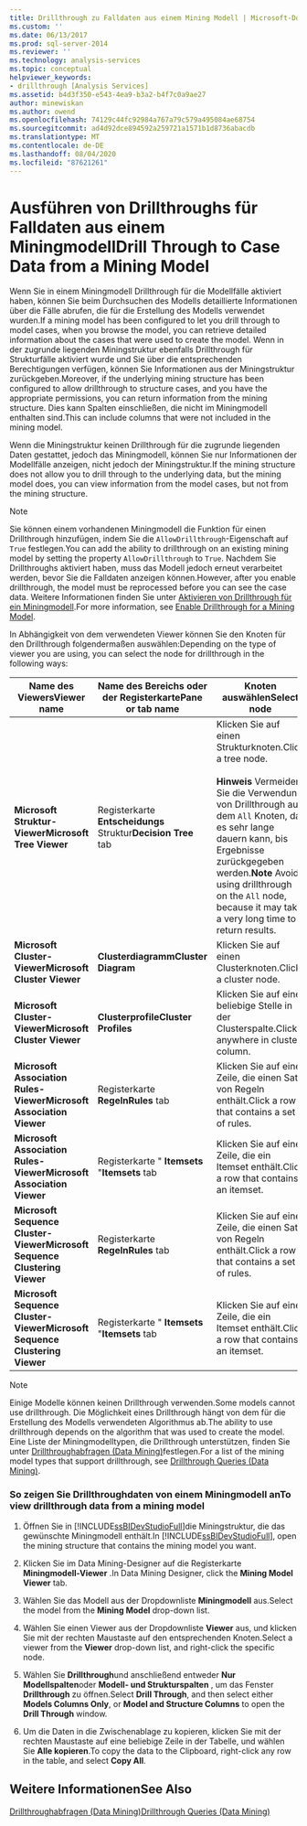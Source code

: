 ```yaml
---
title: Drillthrough zu Falldaten aus einem Mining Modell | Microsoft-Dokumentation
ms.custom: ''
ms.date: 06/13/2017
ms.prod: sql-server-2014
ms.reviewer: ''
ms.technology: analysis-services
ms.topic: conceptual
helpviewer_keywords:
- drillthrough [Analysis Services]
ms.assetid: b4d3f350-e543-4ea9-b3a2-b4f7c0a9ae27
author: minewiskan
ms.author: owend
ms.openlocfilehash: 74129c44fc92984a767a79c579a495084ae68754
ms.sourcegitcommit: ad4d92dce894592a259721a1571b1d8736abacdb
ms.translationtype: MT
ms.contentlocale: de-DE
ms.lasthandoff: 08/04/2020
ms.locfileid: "87621261"
---
```

# <a name="drill-through-to-case-data-from-a-mining-model"></a><span data-ttu-id="b1b2d-102">Ausführen von Drillthroughs für Falldaten aus einem Miningmodell</span><span class="sxs-lookup"><span data-stu-id="b1b2d-102">Drill Through to Case Data from a Mining Model</span></span>
  <span data-ttu-id="b1b2d-103">Wenn Sie in einem Miningmodell Drillthrough für die Modellfälle aktiviert haben, können Sie beim Durchsuchen des Modells detaillierte Informationen über die Fälle abrufen, die für die Erstellung des Modells verwendet wurden.</span><span class="sxs-lookup"><span data-stu-id="b1b2d-103">If a mining model has been configured to let you drill through to model cases, when you browse the model, you can retrieve detailed information about the cases that were used to create the model.</span></span> <span data-ttu-id="b1b2d-104">Wenn in der zugrunde liegenden Miningstruktur ebenfalls Drillthrough für Strukturfälle aktiviert wurde und Sie über die entsprechenden Berechtigungen verfügen, können Sie Informationen aus der Miningstruktur zurückgeben.</span><span class="sxs-lookup"><span data-stu-id="b1b2d-104">Moreover, if the underlying mining structure has been configured to allow drillthrough to structure cases, and you have the appropriate permissions, you can return information from the mining structure.</span></span> <span data-ttu-id="b1b2d-105">Dies kann Spalten einschließen, die nicht im Miningmodell enthalten sind.</span><span class="sxs-lookup"><span data-stu-id="b1b2d-105">This can include columns that were not included in the mining model.</span></span>  
  
 <span data-ttu-id="b1b2d-106">Wenn die Miningstruktur keinen Drillthrough für die zugrunde liegenden Daten gestattet, jedoch das Miningmodell, können Sie nur Informationen der Modellfälle anzeigen, nicht jedoch der Miningstruktur.</span><span class="sxs-lookup"><span data-stu-id="b1b2d-106">If the mining structure does not allow you to drill through to the underlying data, but the mining model does, you can view information from the model cases, but not from the mining structure.</span></span>  
  
> [!NOTE]  
>  <span data-ttu-id="b1b2d-107">Sie können einem vorhandenen Miningmodell die Funktion für einen Drillthrough hinzufügen, indem Sie die `AllowDrillthrough`-Eigenschaft auf `True` festlegen.</span><span class="sxs-lookup"><span data-stu-id="b1b2d-107">You can add the ability to drillthrough on an existing mining model by setting the property `AllowDrillthrough` to `True`.</span></span> <span data-ttu-id="b1b2d-108">Nachdem Sie Drillthroughs aktiviert haben, muss das Modell jedoch erneut verarbeitet werden, bevor Sie die Falldaten anzeigen können.</span><span class="sxs-lookup"><span data-stu-id="b1b2d-108">However, after you enable drillthrough, the model must be reprocessed before you can see the case data.</span></span> <span data-ttu-id="b1b2d-109">Weitere Informationen finden Sie unter [Aktivieren von Drillthrough für ein Miningmodell](enable-drillthrough-for-a-mining-model.md).</span><span class="sxs-lookup"><span data-stu-id="b1b2d-109">For more information, see [Enable Drillthrough for a Mining Model](enable-drillthrough-for-a-mining-model.md).</span></span>  
  
 <span data-ttu-id="b1b2d-110">In Abhängigkeit von dem verwendeten Viewer können Sie den Knoten für den Drillthrough folgendermaßen auswählen:</span><span class="sxs-lookup"><span data-stu-id="b1b2d-110">Depending on the type of viewer you are using, you can select the node for drillthrough in the following ways:</span></span>  
  
|<span data-ttu-id="b1b2d-111">Name des Viewers</span><span class="sxs-lookup"><span data-stu-id="b1b2d-111">Viewer name</span></span>|<span data-ttu-id="b1b2d-112">Name des Bereichs oder der Registerkarte</span><span class="sxs-lookup"><span data-stu-id="b1b2d-112">Pane or tab name</span></span>|<span data-ttu-id="b1b2d-113">Knoten auswählen</span><span class="sxs-lookup"><span data-stu-id="b1b2d-113">Select node</span></span>|  
|-----------------|----------------------|-----------------|  
|<span data-ttu-id="b1b2d-114">**Microsoft Struktur-Viewer**</span><span class="sxs-lookup"><span data-stu-id="b1b2d-114">**Microsoft Tree Viewer**</span></span>|<span data-ttu-id="b1b2d-115">Registerkarte **Entscheidungs** Struktur</span><span class="sxs-lookup"><span data-stu-id="b1b2d-115">**Decision Tree** tab</span></span>|<span data-ttu-id="b1b2d-116">Klicken Sie auf einen Strukturknoten.</span><span class="sxs-lookup"><span data-stu-id="b1b2d-116">Click a tree node.</span></span><br /><br /> <span data-ttu-id="b1b2d-117">**Hinweis** Vermeiden Sie die Verwendung von Drillthrough auf dem `All` Knoten, da es sehr lange dauern kann, bis Ergebnisse zurückgegeben werden.</span><span class="sxs-lookup"><span data-stu-id="b1b2d-117">**Note** Avoid using drillthrough on the `All` node, because it may take a very long time to return results.</span></span>|  
|<span data-ttu-id="b1b2d-118">**Microsoft Cluster-Viewer**</span><span class="sxs-lookup"><span data-stu-id="b1b2d-118">**Microsoft Cluster Viewer**</span></span>|<span data-ttu-id="b1b2d-119">**Clusterdiagramm**</span><span class="sxs-lookup"><span data-stu-id="b1b2d-119">**Cluster Diagram**</span></span>|<span data-ttu-id="b1b2d-120">Klicken Sie auf einen Clusterknoten.</span><span class="sxs-lookup"><span data-stu-id="b1b2d-120">Click a cluster node.</span></span>|  
|<span data-ttu-id="b1b2d-121">**Microsoft Cluster-Viewer**</span><span class="sxs-lookup"><span data-stu-id="b1b2d-121">**Microsoft Cluster Viewer**</span></span>|<span data-ttu-id="b1b2d-122">**Clusterprofile**</span><span class="sxs-lookup"><span data-stu-id="b1b2d-122">**Cluster Profiles**</span></span>|<span data-ttu-id="b1b2d-123">Klicken Sie auf eine beliebige Stelle in der Clusterspalte.</span><span class="sxs-lookup"><span data-stu-id="b1b2d-123">Click anywhere in cluster column.</span></span>|  
|<span data-ttu-id="b1b2d-124">**Microsoft Association Rules-Viewer**</span><span class="sxs-lookup"><span data-stu-id="b1b2d-124">**Microsoft Association Viewer**</span></span>|<span data-ttu-id="b1b2d-125">Registerkarte **Regeln**</span><span class="sxs-lookup"><span data-stu-id="b1b2d-125">**Rules** tab</span></span>|<span data-ttu-id="b1b2d-126">Klicken Sie auf eine Zeile, die einen Satz von Regeln enthält.</span><span class="sxs-lookup"><span data-stu-id="b1b2d-126">Click a row that contains a set of rules.</span></span>|  
|<span data-ttu-id="b1b2d-127">**Microsoft Association Rules-Viewer**</span><span class="sxs-lookup"><span data-stu-id="b1b2d-127">**Microsoft Association Viewer**</span></span>|<span data-ttu-id="b1b2d-128">Registerkarte " **Itemsets** "</span><span class="sxs-lookup"><span data-stu-id="b1b2d-128">**Itemsets** tab</span></span>|<span data-ttu-id="b1b2d-129">Klicken Sie auf eine Zeile, die ein Itemset enthält.</span><span class="sxs-lookup"><span data-stu-id="b1b2d-129">Click a row that contains an itemset.</span></span>|  
|<span data-ttu-id="b1b2d-130">**Microsoft Sequence Cluster-Viewer**</span><span class="sxs-lookup"><span data-stu-id="b1b2d-130">**Microsoft Sequence Clustering Viewer**</span></span>|<span data-ttu-id="b1b2d-131">Registerkarte **Regeln**</span><span class="sxs-lookup"><span data-stu-id="b1b2d-131">**Rules** tab</span></span>|<span data-ttu-id="b1b2d-132">Klicken Sie auf eine Zeile, die einen Satz von Regeln enthält.</span><span class="sxs-lookup"><span data-stu-id="b1b2d-132">Click a row that contains a set of rules.</span></span>|  
|<span data-ttu-id="b1b2d-133">**Microsoft Sequence Cluster-Viewer**</span><span class="sxs-lookup"><span data-stu-id="b1b2d-133">**Microsoft Sequence Clustering Viewer**</span></span>|<span data-ttu-id="b1b2d-134">Registerkarte " **Itemsets** "</span><span class="sxs-lookup"><span data-stu-id="b1b2d-134">**Itemsets** tab</span></span>|<span data-ttu-id="b1b2d-135">Klicken Sie auf eine Zeile, die ein Itemset enthält.</span><span class="sxs-lookup"><span data-stu-id="b1b2d-135">Click a row that contains an itemset.</span></span>|  
  
> [!NOTE]  
>  <span data-ttu-id="b1b2d-136">Einige Modelle können keinen Drillthrough verwenden.</span><span class="sxs-lookup"><span data-stu-id="b1b2d-136">Some models cannot use drillthrough.</span></span> <span data-ttu-id="b1b2d-137">Die Möglichkeit eines Drillthrough hängt von dem für die Erstellung des Modells verwendeten Algorithmus ab.</span><span class="sxs-lookup"><span data-stu-id="b1b2d-137">The ability to use drillthrough depends on the algorithm that was used to create the model.</span></span> <span data-ttu-id="b1b2d-138">Eine Liste der Miningmodelltypen, die Drillthrough unterstützen, finden Sie unter [Drillthroughabfragen &#40;Data Mining&#41;](drillthrough-queries-data-mining.md)festlegen.</span><span class="sxs-lookup"><span data-stu-id="b1b2d-138">For a list of the mining model types that support drillthrough, see [Drillthrough Queries &#40;Data Mining&#41;](drillthrough-queries-data-mining.md).</span></span>  
  
### <a name="to-view-drillthrough-data-from-a-mining-model"></a><span data-ttu-id="b1b2d-139">So zeigen Sie Drillthroughdaten von einem Miningmodell an</span><span class="sxs-lookup"><span data-stu-id="b1b2d-139">To view drillthrough data from a mining model</span></span>  
  
1.  <span data-ttu-id="b1b2d-140">Öffnen Sie in [!INCLUDE[ssBIDevStudioFull](../../includes/ssbidevstudiofull-md.md)]die Miningstruktur, die das gewünschte Miningmodell enthält.</span><span class="sxs-lookup"><span data-stu-id="b1b2d-140">In [!INCLUDE[ssBIDevStudioFull](../../includes/ssbidevstudiofull-md.md)], open the mining structure that contains the mining model you want.</span></span>  
  
2.  <span data-ttu-id="b1b2d-141">Klicken Sie im Data Mining-Designer auf die Registerkarte **Miningmodell-Viewer** .</span><span class="sxs-lookup"><span data-stu-id="b1b2d-141">In Data Mining Designer, click the **Mining Model Viewer** tab.</span></span>  
  
3.  <span data-ttu-id="b1b2d-142">Wählen Sie das Modell aus der Dropdownliste **Miningmodell** aus.</span><span class="sxs-lookup"><span data-stu-id="b1b2d-142">Select the model from the **Mining Model** drop-down list.</span></span>  
  
4.  <span data-ttu-id="b1b2d-143">Wählen Sie einen Viewer aus der Dropdownliste **Viewer** aus, und klicken Sie mit der rechten Maustaste auf den entsprechenden Knoten.</span><span class="sxs-lookup"><span data-stu-id="b1b2d-143">Select a viewer from the **Viewer** drop-down list, and right-click the specific node.</span></span>  
  
5.  <span data-ttu-id="b1b2d-144">Wählen Sie **Drillthrough**und anschließend entweder **Nur Modellspalten**oder **Modell- und Strukturspalten** , um das Fenster **Drillthrough** zu öffnen.</span><span class="sxs-lookup"><span data-stu-id="b1b2d-144">Select **Drill Through**, and then select either **Models Columns Only**, or **Model and Structure Columns** to open the **Drill Through** window.</span></span>  
  
6.  <span data-ttu-id="b1b2d-145">Um die Daten in die Zwischenablage zu kopieren, klicken Sie mit der rechten Maustaste auf eine beliebige Zeile in der Tabelle, und wählen Sie **Alle kopieren**.</span><span class="sxs-lookup"><span data-stu-id="b1b2d-145">To copy the data to the Clipboard, right-click any row in the table, and select **Copy All**.</span></span>  
  
## <a name="see-also"></a><span data-ttu-id="b1b2d-146">Weitere Informationen</span><span class="sxs-lookup"><span data-stu-id="b1b2d-146">See Also</span></span>  
 [<span data-ttu-id="b1b2d-147">Drillthroughabfragen &#40;Data Mining&#41;</span><span class="sxs-lookup"><span data-stu-id="b1b2d-147">Drillthrough Queries &#40;Data Mining&#41;</span></span>](drillthrough-queries-data-mining.md)  
  
  
